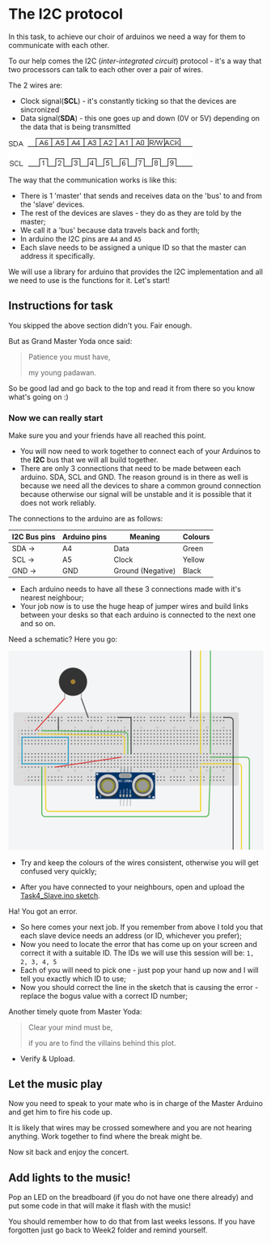 # The I2C protocol

In this task, to achieve our choir of arduinos we need a way for them to communicate with each other.

To our help comes the I2C (*inter-integrated circuit*) protocol - it's a way that two processors can talk to each other over a pair of wires.

The 2 wires are:
 - Clock signal(**SCL**) - it's constantly ticking so that the devices are sincronized
 - Data signal(**SDA**)  - this one goes up and down (0V or 5V) depending on the data that is being transmitted
 
![I2C schematic](../../images/i2cd.gif)

The way that the communication works is like this:
 - There is 1 'master' that sends and receives data on the 'bus' to and from the 'slave' devices.
 - The rest of the devices are slaves - they do as they are told by the master;
 - We call it a 'bus' because data travels back and forth;
 - In arduino  the I2C pins are `A4` and `A5`
 - Each slave needs to be assigned a unique ID so that the master can address it specifically.

We will use a library for arduino that provides the I2C implementation and all we need to use is the functions for it. Let's start!

## Instructions for task

You skipped the above section didn't you. Fair enough.

But as Grand Master Yoda once said:
> Patience you must have,
>
> my young padawan.

So be good lad and go back to the top and read it from there so you know what's going on :)

### Now we can really start

Make sure you and your friends have all reached this point. 
 - You will now need to work together to connect each of your Arduinos to the **I2C** bus that we will all build together.
 - There are only 3 connections that need to be made between each arduino. SDA, SCL and GND. The reason ground is in there as well is because we need all the devices to share a common ground connection because otherwise our signal will be unstable and it is possible that it does not work reliably.

The connections to the arduino are as follows:

| I2C Bus pins | Arduino pins | Meaning           | Colours |
|--------------|--------------|-------------------|---------|
| SDA  ->      | A4           | Data              | Green   |
| SCL  ->      | A5           | Clock             | Yellow  |
| GND  ->      | GND          | Ground (Negative) | Black   |

 - Each arduino needs to have all these 3 connections made with it's nearest neighbour;
 - Your job now is to use the huge heap of jumper wires and build links between your desks so that each arduino is connected to the next one and so on.

Need a schematic? Here you go:

![I2C schematic](../../images/i2c.png)

 - Try and keep the colours of the wires consistent, otherwise you will get confused very quickly;

 - After you have connected to your neighbours, open and upload the [Task4_Slave.ino sketch](https://github.com/dant14/Delta-sessions/blob/main/Week3/Task4_STAR_WARS_PARTY/Task4_Slave/Task4_Slave.ino).

Ha! You got an error.

 - So here comes your next job. If you remember from above I told you that each slave device needs an address (or ID, whichever you prefer);
 - Now you need to locate the error that has come up on your screen and correct it with a suitable ID. The IDs we will use this session will be: `1, 2, 3, 4, 5`
 - Each of you will need to pick one - just pop your hand up now and I will tell you exactly which ID to use;
 - Now you should correct the line in the sketch that is causing the error - replace the bogus value with a correct ID number;

Another timely quote from Master Yoda:
> Clear your mind must be, 
>
> if you are to find the villains behind this plot.

 - Verify & Upload.
 
 ## Let the music play
 
 Now you need to speak to your mate who is in charge of the Master Arduino and get him to fire his code up.
 
 It is likely that wires may be crossed somewhere and you are not hearing anything. Work together to find where the break might be.
 
 Now sit back and enjoy the concert.
 
 ## Add lights to the music!
 
 Pop an LED on the breadboard (if you do not have one there already) and put some code in that will make it flash with the music! 
 
 You should remember how to do that from last weeks lessons. If you have forgotten just go back to Week2 folder and remind yourself.
 
